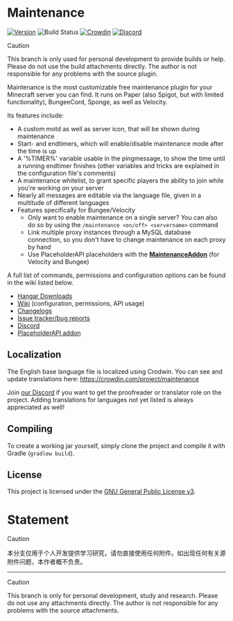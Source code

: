 # Maintenance

[![Version](https://img.shields.io/github/release/kennytv/Maintenance.svg)](https://github.com/kennytv/Maintenance/releases)
![Build Status](https://github.com/kennytv/Maintenance/workflows/Build/badge.svg)
[![Crowdin](https://badges.crowdin.net/maintenance/localized.svg)](https://crowdin.com/project/maintenance)
[![Discord](https://img.shields.io/discord/489135856284729384.svg?label=Discord&logo=discord&logoColor=fff)](https://discord.gg/vGCUzHq)

> [!CAUTION]  
> This branch is only used for personal development to provide builds or help. Please do not use the build attachments directly. The author is not responsible for any problems with the source plugin.

Maintenance is the most customizable free maintenance plugin for your Minecraft server you can find. It runs on Paper (also Spigot, but with limited functionality), BungeeCord, Sponge, as well as Velocity.

Its features include:

- A custom motd as well as server icon, that will be shown during maintenance
- Start- and endtimers, which will enable/disable maintenance mode after the time is up
- A '%TIMER%' variable usable in the pingmessage, to show the time until a running endtimer finishes (other variables and tricks are explained in the configuration file's comments)
- A maintenance whitelist, to grant specific players the ability to join while you're working on your server
- Nearly all messages are editable via the language file, given in a multitude of different languages
- Features specifically for Bungee/Velocity
  - Only want to enable maintenance on a single server? You can also do so by using the `/maintenance <on/off> <servername>` command
  - Link multiple proxy instances through a MySQL database connection, so you don't have to change maintenance on each proxy by hand
  - Use PlaceholderAPI placeholders with the [**MaintenanceAddon**](https://hangar.papermc.io/kennytv/MaintenanceAddon) (for Velocity and Bungee)

A full list of commands, permissions and configuration options can be found in the wiki listed below.

- [Hangar Downloads](https://hangar.papermc.io/kennytv/Maintenance)
- [Wiki](https://github.com/kennytv/Maintenance/wiki) (configuration, permissions, API usage)
- [Changelogs](https://github.com/kennytv/Maintenance/blob/master/.github/CHANGELOG.md)
- [Issue tracker/bug reports](https://github.com/kennytv/Maintenance/issues)
- [Discord](https://discord.gg/vGCUzHq)
- [PlaceholderAPI addon](https://hangar.papermc.io/kennytv/MaintenanceAddon)

## Localization

The English base language file is localized using Crodwin. You can see and update translations here: https://crowdin.com/project/maintenance

Join [our Discord](https://discord.gg/vGCUzHq) if you want to get the proofreader or translator role on the project.
Adding translations for languages not yet listed is always appreciated as well!

## Compiling

To create a working jar yourself, simply clone the project and compile it with Gradle (`gradlew build`).

## License

This project is licensed under the [GNU General Public License v3](LICENSE.txt).
# Statement

> [!CAUTION]  
> 本分支仅用于个人开发提供学习研究，请勿直接使用任何附件。如出现任何有关源附件问题，本作者概不负责。

---

> [!CAUTION]  
> This branch is only for personal development, study and research. Please do not use any attachments directly. The author is not responsible for any problems with the source attachments.
